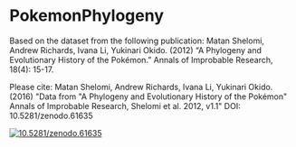 # PokemonPhylogeny
Based on the dataset from the following publication:
Matan Shelomi, Andrew Richards, Ivana Li, Yukinari Okido. (2012) “A Phylogeny and Evolutionary History of the Pokémon.” Annals of Improbable Research, 18(4): 15-17.

Please cite: 
Matan Shelomi, Andrew Richards, Ivana Li, Yukinari Okido. (2016) "Data from "A Phylogeny and Evolutionary History of the Pokémon" Annals of Improbable Research, Shelomi et al. 2012, v1.1" DOI: 10.5281/zenodo.61635 

<a href="https://zenodo.org/badge/latestdoi/24279/mshelomi/PokemonPhylogeny"><img src="https://zenodo.org/badge/24279/mshelomi/PokemonPhylogeny.svg" alt="10.5281/zenodo.61635"></a>

